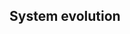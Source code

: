 <!-- Bitte Unterkapitel mit ### fortführen damit das Dokument nach dem Merge dann bereits sauber gegliedert ist -->
## System evolution